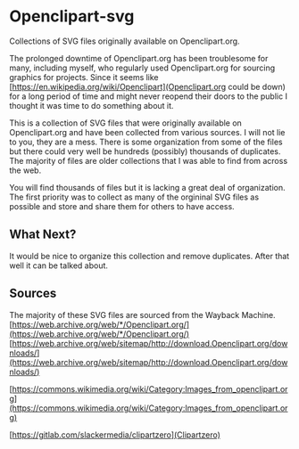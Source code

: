 # Openclipart-svg
Collections of SVG files originally available on Openclipart.org.

The prolonged downtime of Openclipart.org has been troublesome for many, including myself, who regularly used Openclipart.org for sourcing graphics for projects. Since it seems like [https://en.wikipedia.org/wiki/Openclipart](Openclipart.org could be down) for a long period of time and might never reopend their doors to the public I thought it was time to do something about it.

This is a collection of SVG files that were originally available on Openclipart.org and have been collected from various sources. I will not lie to you, they are a mess. There is some organization from some of the files but there could very well be hundreds (possibly) thousands of duplicates. The majority of files are older collections that I was able to find from across the web.

You will find thousands of files but it is lacking a great deal of organization. The first priority was to collect as many of the orgininal SVG files as possible and store and share them for others to have access.

## What Next?
It would be nice to organize this collection and remove duplicates. After that well it can be talked about.

## Sources
The majority of these SVG files are sourced from the Wayback Machine.
[https://web.archive.org/web/*/Openclipart.org/](https://web.archive.org/web/*/Openclipart.org/)
[https://web.archive.org/web/sitemap/http://download.Openclipart.org/downloads/](https://web.archive.org/web/sitemap/http://download.Openclipart.org/downloads/)

[https://commons.wikimedia.org/wiki/Category:Images_from_openclipart.org](https://commons.wikimedia.org/wiki/Category:Images_from_openclipart.org)

[https://gitlab.com/slackermedia/clipartzero](Clipartzero)